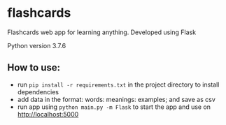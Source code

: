 # flashcards
Flashcards web app for learning anything. Developed using Flask

Python version 3.7.6
## How to use:
 - run `pip install -r requirements.txt` in the project directory to install dependencies
 - add data in the format:
      words: meanings: examples;
   and save as csv
 - run app using `python main.py -m Flask` to start the app and use on [http://localhost:5000](http://localhost:5000)

